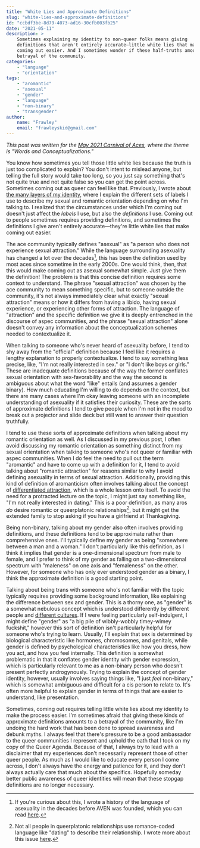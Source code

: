 ```yaml
---
title: "White Lies and Approximate Definitions"
slug: "white-lies-and-approximate-definitions"
id: "ccbdf3be-8d79-4073-ad16-30cfb003fb25"
date: "2021-05-11"
description: >
    Sometimes explaining my identity to non-queer folks means giving
    definitions that aren't entirely accurate—little white lies that make
    coming out easier. And I sometimes wonder if these half-truths amount to a
    betrayal of the community.
categories:
    - "language"
    - "orientation"
tags:
    - "aromantic"
    - "asexual"
    - "gender"
    - "language"
    - "non-binary"
    - "transgender"
author:
    name: "Frawley"
    email: "frawleyskid@gmail.com"
---
```


*This post was written for the [May 2021 Carnival of
Aces](https://bringonthepigeons.wordpress.com/2021/05/05/carnival-of-aces-call-for-submissions-may-2021-word-and-conceptualizations/),
where the theme is "Words and Conceptualizations."*

You know how sometimes you tell those little white lies because the truth is
just too complicated to explain? You don't intent to mislead anyone, but
telling the full story would take too long, so you just say something that's
not quite true and not quite false so you can get the point across. Sometimes
coming out as queer can feel like that. Previously, I wrote about [the many
layers of my
identity](https://nothingradical.blog/2021/05/08/the-layer-cake-of-my-identity/),
where I explain the different sets of labels I use to describe my sexual and
romantic orientation depending on who I'm talking to. I realized that the
circumstances under which I'm coming out doesn't just affect the *labels* I
use, but also the *definitions* I use. Coming out to people sometimes requires
providing definitions, and sometimes the definitions I give aren't entirely
accurate—they're little white lies that make coming out easier.

The ace community typically defines "asexual" as "a person who does not
experience sexual attraction." While the language surrounding asexuality has
changed a lot over the decades[^1], this has been the definition used by most
aces since sometime in the early 2000s. One would think, then, that this would
make coming out as asexual somewhat simple. Just give them the definition! The
problem is that this concise definition requires some context to understand.
The phrase "sexual attraction" was chosen by the ace community to mean
something specific, but to someone outside the community, it's not always
immediately clear what exactly "sexual attraction" means or how it differs from
having a libido, having sexual experience, or experiencing other forms of
attraction. The language of "attraction" and the specific definition we give it
is deeply entrenched in the discourse of aspec communities, and the phrase
"sexual attraction" alone doesn't convey any information about the
conceptualization schemes needed to contextualize it.

When talking to someone who's never heard of asexuality before, I tend to shy
away from the "official" definition because I feel like it requires a lengthy
explanation to properly contextualize. I tend to say something less precise,
like, "I'm not really interested in sex." or "I don't like boys *or* girls."
These are inadequate definitions because of the way the former conflates sexual
orientation with sex-favorability and the way the second is ambiguous about
what the word "like" entails (and assumes a gender binary). How much educating
I'm willing to do depends on the context, but there are many cases where I'm
okay leaving someone with an incomplete understanding of asexuality if it
satisfies their curiosity. These are the sorts of approximate definitions I
tend to give people when I'm not in the mood to break out a projector and slide
deck but still want to answer their question truthfully.

I tend to use these sorts of approximate definitions when talking about my
romantic orientation as well. As I discussed in my previous post, I often avoid
discussing my romantic orientation as something distinct from my sexual
orientation when talking to someone who's not queer or familiar with aspec
communities. When I do feel the need to pull out the term "aromantic" and have
to come up with a definition for it, I tend to avoid talking about "romantic
attraction" for reasons similar to why I avoid defining asexuality in terms of
sexual attraction. Additionally, providing this kind of definition of
aromanticism often involves talking about the concept of [differentiated
attraction](https://nextstepcake.wordpress.com/2020/04/30/naming-differentiating-attraction-orientations/),
which is a whole lesson onto itself. To avoid the need for a protracted lecture
on the topic, I might just say something like, "I'm not really interested in
dating." This is a poor definition, as many aros *do* desire romantic or
queerplatonic relationships[^2], but it might get the extended family to stop
asking if you have a girlfriend at Thanksgiving.

Being non-binary, talking about my gender also often involves providing
definitions, and these definitions tend to be approximate rather than
comprehensive ones. I'll typically define my gender as being "somewhere between
a man and a woman." I don't particularly like this definition, as I think it
implies that gender is a one-dimensional spectrum from male to female, and I
prefer to think of my gender as falling on a two-dimensional spectrum with
"maleness" on one axis and "femaleness" on the other. However, for someone who
has only ever understood gender as a binary, I think the approximate definition
is a good starting point.

Talking about being trans with someone who's not familiar with the topic
typically requires providing some background information, like explaining the
difference between sex and gender. This is a thorny one, as "gender" is a
somewhat nebulous concept which is understood differently by different people
and [different
cultures](https://nothingradical.blog/2020/10/07/the-cultural-model-of-gender/).
If I were feeling particularly self-indulgent, I might define "gender" as "a
big pile of wibbly-wobbly timey-wimey fuckshit," however this sort of
definition isn't particularly helpful for someone who's trying to learn.
Usually, I'll explain that sex is determined by biological characteristic like
hormones, chromosomes, and genitals, while gender is defined by psychological
characteristics like how you dress, how you act, and how you feel internally.
This definition is somewhat problematic in that it conflates gender identity
with gender expression, which is particularly relevant to me as a non-binary
person who doesn't present perfectly androgynously. Trying to explain the
concept of gender identity, however, usually involves saying things like, "I
just *feel* non-binary," which is somewhat ambiguous and difficult for a cis
person to relate to. It's often more helpful to explain gender in terms of
things that are easier to understand, like presentation.

Sometimes, coming out requires telling little white lies about my identity to
make the process easier. I'm sometimes afraid that giving these kinds of
approximate definitions amounts to a betrayal of the community, like I'm
undoing the hard work that has been done to spread awareness and debunk myths.
I always feel that there's pressure to be a good ambassador to the queer
communities I represent and uphold the oath that I took on my copy of the Queer
Agenda. Because of that, I always try to lead with a disclaimer that my
experiences don't necessarily represent those of other queer people. As much as
I would like to educate every person I come across, I don't always have the
energy and patience for it, and they don't always actually care that much about
the specifics. Hopefully someday better public awareness of queer identities
will mean that these stopgap definitions are no longer necessary.

[^1]: If you're curious about this, I wrote a history of the language of
  asexuality in the decades before AVEN was founded, which you can read
  [here](https://nothingradical.blog/2021/05/04/the-language-of-asexuality-before-aven/).
[^2]: Not all people in queerplatonic relationships use romance-coded language
  like "dating" to describe their relationship. I wrote more about this issue
  [here](https://nothingradical.blog/2021/04/30/the-amatanormativity-in-romance-coded-language/).
